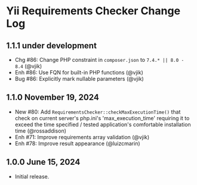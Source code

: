 # Yii Requirements Checker Change Log

## 1.1.1 under development

- Chg #86: Change PHP constraint in `composer.json` to `7.4.* || 8.0 - 8.4` (@vjik)
- Enh #86: Use FQN for built-in PHP functions (@vjik)
- Bug #86: Explicitly mark nullable parameters (@vjik)

## 1.1.0 November 19, 2024

- New #80: Add `RequirementsChecker::checkMaxExecutionTime()` that check on current server's php.ini's
  'max_execution_time' requiring it to exceed the time specified / tested application's comfortable installation
  time (@rossaddison)
- Enh #71: Improve requirements array validation (@vjik)
- Enh #78: Improve result appearance (@luizcmarin)
  
## 1.0.0 June 15, 2024

- Initial release.
